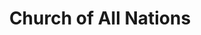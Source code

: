 ---
title: Church of All Nations
tags: john
image: /files/Church_of_All_Nations/Church_of_All_Nations_2000.jpg
imageBase: Church_of_All_Nations
alt: Church of All Nations cross tower with the Hong Kong International School Upper Primary building in the background.       
width: 1333
height: 2000
imageDate: September 2013
location: Hong Kong SAR
camera: Canon T3i
metaDescription: Church of All Nations cross tower with the Hong Kong International School Upper Primary building in the background. 
---